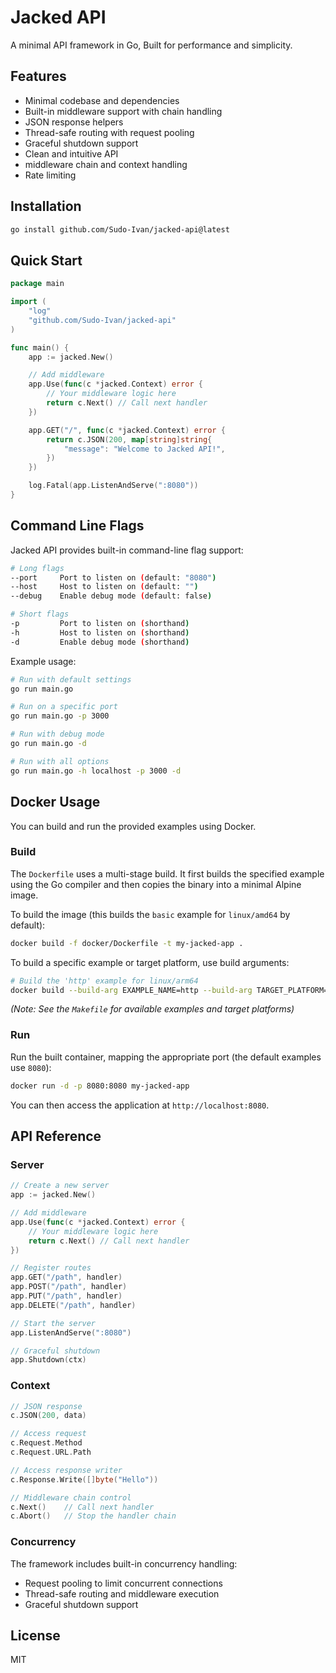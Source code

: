 # Jacked API

A minimal API framework in Go, Built for performance and simplicity.

## Features

- Minimal codebase and dependencies
- Built-in middleware support with chain handling
- JSON response helpers
- Thread-safe routing with request pooling
- Graceful shutdown support
- Clean and intuitive API
- middleware chain and context handling
- Rate limiting

## Installation

```bash
go install github.com/Sudo-Ivan/jacked-api@latest
```

## Quick Start

```go
package main

import (
    "log"
    "github.com/Sudo-Ivan/jacked-api"
)

func main() {
    app := jacked.New()

    // Add middleware
    app.Use(func(c *jacked.Context) error {
        // Your middleware logic here
        return c.Next() // Call next handler
    })

    app.GET("/", func(c *jacked.Context) error {
        return c.JSON(200, map[string]string{
            "message": "Welcome to Jacked API!",
        })
    })

    log.Fatal(app.ListenAndServe(":8080"))
}
```

## Command Line Flags

Jacked API provides built-in command-line flag support:

```bash
# Long flags
--port     Port to listen on (default: "8080")
--host     Host to listen on (default: "")
--debug    Enable debug mode (default: false)

# Short flags
-p         Port to listen on (shorthand)
-h         Host to listen on (shorthand)
-d         Enable debug mode (shorthand)
```

Example usage:
```bash
# Run with default settings
go run main.go

# Run on a specific port
go run main.go -p 3000

# Run with debug mode
go run main.go -d

# Run with all options
go run main.go -h localhost -p 3000 -d
```

## Docker Usage

You can build and run the provided examples using Docker.

### Build

The `Dockerfile` uses a multi-stage build. It first builds the specified example using the Go compiler and then copies the binary into a minimal Alpine image.

To build the image (this builds the `basic` example for `linux/amd64` by default):

```bash
docker build -f docker/Dockerfile -t my-jacked-app .
```

To build a specific example or target platform, use build arguments:

```bash
# Build the 'http' example for linux/arm64
docker build --build-arg EXAMPLE_NAME=http --build-arg TARGET_PLATFORM=linux_arm64 -f docker/Dockerfile -t my-jacked-http-app .
```

*(Note: See the `Makefile` for available examples and target platforms)*

### Run

Run the built container, mapping the appropriate port (the default examples use `8080`):

```bash
docker run -d -p 8080:8080 my-jacked-app
```

You can then access the application at `http://localhost:8080`.

## API Reference

### Server

```go
// Create a new server
app := jacked.New()

// Add middleware
app.Use(func(c *jacked.Context) error {
    // Your middleware logic here
    return c.Next() // Call next handler
})

// Register routes
app.GET("/path", handler)
app.POST("/path", handler)
app.PUT("/path", handler)
app.DELETE("/path", handler)

// Start the server
app.ListenAndServe(":8080")

// Graceful shutdown
app.Shutdown(ctx)
```

### Context

```go
// JSON response
c.JSON(200, data)

// Access request
c.Request.Method
c.Request.URL.Path

// Access response writer
c.Response.Write([]byte("Hello"))

// Middleware chain control
c.Next()    // Call next handler
c.Abort()   // Stop the handler chain
```

### Concurrency

The framework includes built-in concurrency handling:
- Request pooling to limit concurrent connections
- Thread-safe routing and middleware execution
- Graceful shutdown support

## License

MIT 